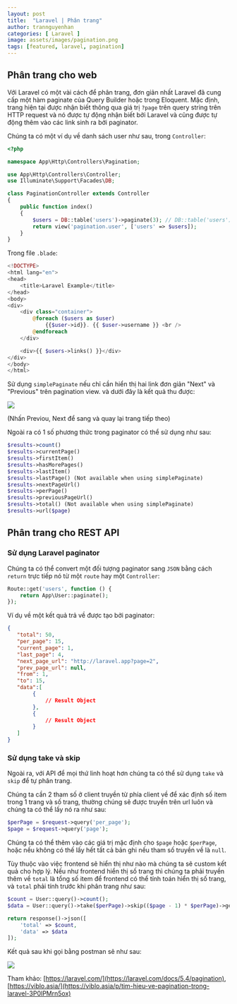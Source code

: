 ```yaml
---
layout: post
title:  "Laravel | Phân trang"
author: trannguyenhan
categories: [ Laravel ]
image: assets/images/pagination.png
tags: [featured, laravel, pagination]
---
```


## Phân trang cho web

Với Laravel có một vài cách để phân trang, đơn giản nhất Laravel đã cung cấp một hàm paginate của Query Builder hoặc trong Eloquent.  Mặc định, trang hiện tại được nhận biết thông qua giá trị `?page` trên query string trên HTTP request và nó được tự động nhận biết bởi Laravel và cũng được tự động thêm vào các link sinh ra bởi paginator.

Chúng ta có một ví dụ về danh sách user như sau, trong `Controller`:

```php
<?php

namespace App\Http\Controllers\Pagination;

use App\Http\Controllers\Controller;
use Illuminate\Support\Facades\DB;

class PaginationController extends Controller
{
    public function index()
    {
        $users = DB::table('users')->paginate(3); // DB::table('users')->simplePaginate(3);
        return view('pagination.user', ['users' => $users]);
    }
}

```

Trong file `.blade`:

```php
<!DOCTYPE>
<html lang="en">
<head>
    <title>Laravel Example</title>
</head>
<body>
<div>
    <div class="container">
        @foreach ($users as $user)
            {{$user->id}}. {{ $user->username }} <br />
        @endforeach
    </div>

    <div>{{ $users->links() }}</div>
</div>
</body>
</html>
```

Sử dụng `simplePaginate` nếu chỉ cần hiển thị hai link đơn giản "Next" và "Previous" trên pagination view. và dưới đây là kết quả thu được: 

![](https://hacerweb.github.io/assets/images/pagination2.png)

(Nhấn Previou, Next để sang và quay lại trang tiếp theo)

Ngoài ra có 1 số phương thức trong paginator có thể sử dụng như sau:

```php
$results->count()
$results->currentPage()
$results->firstItem()
$results->hasMorePages()
$results->lastItem()
$results->lastPage() (Not available when using simplePaginate)
$results->nextPageUrl()
$results->perPage()
$results->previousPageUrl()
$results->total() (Not available when using simplePaginate)
$results->url($page)
```

## Phân trang cho REST API

### Sử dụng Laravel paginator

Chúng ta có thể convert một đối tượng paginator sang `JSON` bằng cách `return` trực tiếp nó từ một `route` hay một `Controller`:

```php
Route::get('users', function () {
    return App\User::paginate();
});
```

Ví dụ về một kết quả trả về được tạo bởi paginator:

```json
{
   "total": 50,
   "per_page": 15,
   "current_page": 1,
   "last_page": 4,
   "next_page_url": "http://laravel.app?page=2",
   "prev_page_url": null,
   "from": 1,
   "to": 15,
   "data":[
        {
            // Result Object
        },
        {
            // Result Object
        }
   ]
}
```

### Sử dụng take và skip

Ngoài ra, với API để mọi thứ linh hoạt hơn chúng ta có thể sử dụng `take` và `skip` để tự phân trang.

Chúng ta cần 2 tham số ở client truyền từ phía client về để xác định số item trong 1 trang và số trang, thường chúng sẽ được truyền trên url luôn và chúng ta có thể lấy nó ra như sau:

```php
$perPage = $request->query('per_page');
$page = $request->query('page');
```

Chúng ta có thể thêm vào các giá trị mặc định cho `$page` hoặc `$perPage`, hoặc nếu không có thế lấy hết tất cả bản ghi nếu tham số truyền về là `null`.

Tùy thuộc vào việc frontend sẽ hiển thị như nào mà chúng ta sẽ custom kết quả cho hợp lý. Nếu như frontend hiển thị số trang thì chúng ta phải truyền thêm về `total` là tổng số item để frontend có thể tính toán hiển thị số trang, và `total` phải tính trước khi phân trang như sau: 

```php
$count = User::query()->count();
$data = User::query()->take($perPage)->skip(($page - 1) * $perPage)->get();

return response()->json([
    'total' => $count,
    'data' => $data
]);
```

Kết quả sau khi gọi bằng postman sẽ như sau:

![](https://hacerweb.github.io/assets/images/pagination2-api.png)



Tham khảo: [https://laravel.com/](https://laravel.com/docs/5.4/pagination), [https://viblo.asia/](https://viblo.asia/p/tim-hieu-ve-pagination-trong-laravel-3P0lPMrn5ox)